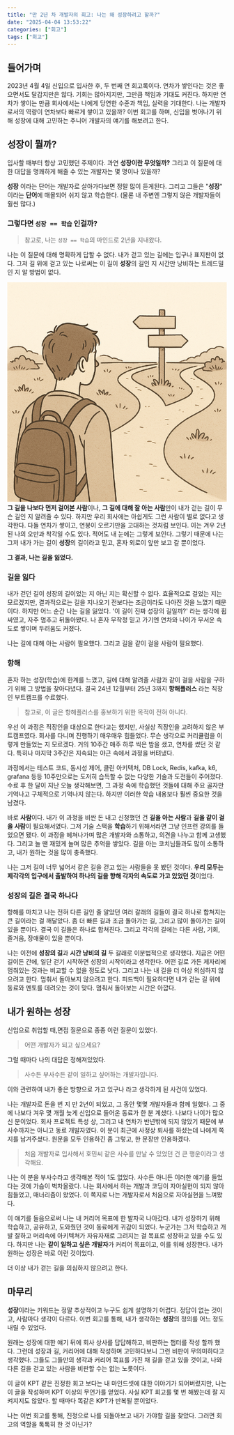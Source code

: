 ```yaml
---
title: "만 2년 차 개발자의 회고: 나는 왜 성장하려고 할까?"
date: "2025-04-04 13:53:22"
categories: ["회고"]
tags: ["회고"]
---
```


## 들어가며
2023년 4월 4일 신입으로 입사한 후, 두 번째 연 회고록이다.
연차가 쌓인다는 것은 좋으면서도 달갑지만은 않다. 기회는 많아지지만, 그만큼 책임과 기대도 커진다. 하지만 연차가 쌓이는 만큼 회사에서는 나에게 당연한 수준과 책임, 실력을 기대한다. 나는 개발자로서의 역량이 연차보다 빠르게 쌓이고 있을까? 이번 회고를 하며, 신입을 벗어나기 위해 성장에 대해 고민하는 주니어 개발자의 얘기를 해보려고 한다.
## 성장이 뭘까?
입사할 때부터 항상 고민했던 주제이다. 과연 **성장이란 무엇일까?** 그리고 이 질문에 대한 대답을 명쾌하게 해줄 수 있는 개발자는 몇 명이나 있을까? 

**성장** 이라는 단어는 개발자로 살아가다보면 정말 많이 듣게된다. 그리고 그들은 "**성장**" 이라는 **단어**에 매몰되어 쉬지 않고 학습한다. (물론 내 주변엔 그렇지 않은 개발자들이 훨씬 많다.)

### 그렇다면 `성장 == 학습` 인걸까?
> 참고로, 나는 `성장 == 학습`의 마인드로 2년을 지내왔다.

나는 이 질문에 대해 명확하게 답할 수 없다. 내가 걷고 있는 길에는 입구나 표지판이 없다. 그저 길 위에 걷고 있는 나로써는 이 길이 **성장**의 길인 지 시간만 낭비하는 트레드밀인 지 알 방법이 없다. 

![image](/assets/img/2025-04-04-2024년-회고록/growth-path-800px.png)
**그 길을 나보다 먼저 걸어본 사람**이나, **그 길에 대해 잘 아는 사람**만이 내가 걷는 길이 무슨 길인 지 알려줄 수 있다. 하지만 우리 회사에는 아쉽게도 그런 사람이 별로 없다고 생각한다. 다들 연차가 쌓이고, 연봉이 오르기만을 고대하는 것처럼 보인다. 이는 겨우 2년 된 나의 오만과 착각일 수도 있다. 적어도 내 눈에는 그렇게 보인다. 그렇기 때문에 나는 그저 내가 가는 길이 **성장**의 길이라고 믿고, 혼자 외로이 앞만 보고 갈 뿐이었다. 

**그 결과, 나는 길을 잃었다.**

### 길을 잃다
내가 걷던 길이 성장의 길이었는 지 아닌 지는 확신할 수 없다. 효율적으로 걸었는 지는 모르겠지만, 결과적으로는 길을 지나오기 전보다는 조금이라도 나아진 것을 느꼈기 때문이다. 하지만 어느 순간 나는 길을 잃었다. '이 길이 진짜 성장의 길일까?' 라는 생각에 휩싸였고, 자주 멈추고 뒤돌아봤다. 나 혼자 무작정 믿고 가기엔 연차와 나이가 무서운 속도로 쌓이며 두려움도 커졌다.

나는 길에 대해 아는 사람이 필요했다. 그리고 길을 같이 걸을 사람이 필요했다.

### 항해
혼자 하는 성장(학습)에 한계를 느꼈고, 길에 대해 알려줄 사람과 같이 걸을 사람을 구하기 위해 그 방법을 찾아다녔다. 결국 24년 12월부터 25년 3까지 **항해플러스**  라는 직장인 부트캠프를 수료했다.
> 참고로, 이 글은 항해플러스를 홍보하기 위한 목적이 전혀 아니다.

우선 이 과정은 직장인을 대상으로 한다고는 했지만, 사실상 직장인을 고려하지 않은 부트캠프였다. 회사를 다니며 진행하기 매우매우 힘들었다. 무슨 생각으로 커리큘럼을 이렇게 만들었는 지 모르겠다. 거의 10주간 매주 하루 씩은 밤을 샜고, 연차를 썼던 것 같다. 특히나 마지막 3주간은 지속되는 야근 속에서 과정을 버텨냈다. 

과정에서는 테스트 코드, 동시성 제어, 클린 아키텍처, DB Lock, Redis, kafka, k6, grafana 등등 10주만으로는 도저히 습득할 수 없는 다양한 기술과 도전들이 주어졌다. 수료 후 한 달이 지난 오늘 생각해보면, 그 과정 속에 학습했던 것들에 대해 주요 골자만 기억나고 구체적으로 기억나지 않는다. 하지만 이러한 학습 내용보다 훨씬 중요한 것을 남겼다.

바로 **사람**이다.
내가 이 과정을 비싼 돈 내고 신청했던 건 **길을 아는 사람**과 **길을 같이 걸을 사람**이 필요해서였다. 그저 기술 스택을 **학습**하기 위해서라면 그냥 인프런 강의를 들었으면 됐다. 이 과정을 헤쳐나가며 많은 개발자와 소통하고, 의견을 나누고 함께 고생했다. 그리고 놀 땐 재밌게 놀며 많은 추억을 쌓았다. 길을 아는 코치님들과도 많이 소통하고, 내가 원하는 것을 많이 충족했다.

나는 그저 길이 너무 넓어서 같은 길을 걷고 있는 사람들을 못 봤던 것이다. **우리 모두는 제각각의 입구에서 출발하여 하나의 길을 향해 각자의 속도로 가고 있었던 것**이었다.

### 성장의 길은 결국 하나다
항해를 마치고 나는 전혀 다른 길인 줄 알았던 여러 갈래의 길들이 결국 하나로 합쳐지는 큰 길이라는 걸 깨달았다. 좀 더 빠른 길과 조금 돌아가는 길, 그리고 많이 돌아가는 길이 있을 뿐이다. 결국 이 길들은 하나로 합쳐진다. 그리고 각각의 길에는 다른 사람, 기회, 즐거움, 장애물이 있을 뿐이다. 

나는 이전에 **성장의 길**과 **시간 낭비의 길** 두 갈래로 이분법적으로 생각했다. 지금은 어떤 길이든 간에, 일단 걷기 시작하면 성장의 시작이라고 생각한다. 어떤 길로 가든 제자리에 멈춰있는 것과는 비교할 수 없을 정도로 낫다. 그리고 나는 내 길을 더 이상 의심하지 않으려고 한다. 멈춰서 돌아보지 않으려고 한다. 피드백이 필요하다면 내가 걷는 길 위에 동료와 멘토를 데려오는 것이 맞다. 멈춰서 돌아보는 시간은 아깝다.

## 내가 원하는 성장
신입으로 취업할 때,면접 질문으로 종종 이런 질문이 있었다.
> 어떤 개발자가 되고 싶으세요?

그럴 때마다 나의 대답은 정해져있었다. 

> 사수든 부사수든 같이 일하고 싶어하는 개발자입니다.

이와 관련하여 내가 좋은 방향으로 가고 있구나 라고 생각하게 된 사건이 있었다.

나는 개발자로 돈을 번 지 만 2년이 되었고, 그 동안 몇몇 개발자들과 함께 일했다. 그 중에 나보다 겨우 몇 개월 늦게 신입으로 들어온 동료가 한 분 계셨다. 나보다 나이가 많으신 분이었다. 회사 프로젝트 특성 상, 그리고 내 연차가 반년밖에 되지 않았기 때문에 부사수까지는 아니고 동료 개발자였다. 이 분이 최근에 사정상 퇴사를 하셨는데 나에게 쪽지를 남겨주셨다. 원문을 모두 인용하긴 좀 그렇고, 한 문장만 인용하겠다.

> 처음 개발자로 입사해서 호민씨 같은 사수를 만날 수 있었던 건 큰 행운이라고 생각해요.

나는 이 분을 부사수라고 생각해본 적이 1도 없었다. 사수든 아니든 이러한 얘기를 들었다는 것에 가슴이 벅차올랐다. 나는 회사에서 하는 개발과 코딩이 자아실현이 되지 않아 힘들었고, 매너리즘이 왔었다. 이 쪽지로 나는 개발자로서 처음으로 자아실현을 느껴봤다.

이 얘기를 들음으로써 나는 내 커리어 목표에 한 발자국 나아갔다. 내가 성장하기 위해 학습하고, 공유하고, 도와줬던 것이 동료에게 귀감이 되었다. 
누군가는 그저 학습하고 개발 잘하고 머리속에 아키텍쳐가 자유자재로 그려지는 걸 목표로 성장하고 있을 수도 있다. 
하지만 나는 **같이 일하고 싶은 개발자**가 커리어 목표이고, 이를 위해 성장한다. 내가 원하는 성장은 바로 이런 것이었다. 

더 이상 내가 걷는 길을 의심하지 않으려고 한다.
## 마무리
**성장**이라는 키워드는 정말 추상적이고 누구도 쉽게 설명하기 어렵다. 정답이 없는 것이고, 사람마다 생각이 다르다. 이번 회고를 통해, 내가 생각하는 **성장**의 정의를 어느 정도 내릴 수 있었다. 

원래는 성장에 대한 얘기 뒤에 회사 상사를 답답해하고, 비판하는 챕터를 작성 할까 했다. 그런데 성장과 길, 커리어에 대해 작성하며 고민하다보니 그런 비판이 무의미하다고 생각했다. 그들도 그들만의 생각과 커리어 목표를 가진 채 길을 걷고 있을 것이고, 나와 다른 길을 걷고 있는 사람을 비판할 수는 없는 노릇이다.

이 글이 KPT 같은 진정한 회고 보다는 내 마인드셋에 대한 이야기가 되어버렸지만, 나는 이 글을 작성하며 KPT 이상의 무언가를 얻었다. 
사실 KPT 회고를 몇 번 해봤는데 잘 지켜지지도 않았다. 할 때마다 똑같은 KPT가 반복될 뿐이었다. 

나는 이번 회고를 통해, 진정으로 나를 되돌아보고 내가 가야할 길을 찾았다. 그러면 회고의 역할을 톡톡히 한 것 아닌가?